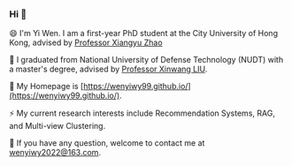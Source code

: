 ### Hi 👋
😄 I'm Yi Wen. I am a first-year PhD student at the City University of Hong Kong, advised by [Professor Xiangyu Zhao](https://zhaoxyai.github.io/)

🔭 I graduated from National University of Defense Technology (NUDT) with a master's degree, advised by [Professor Xinwang LIU](https://xinwangliu.github.io/).

🌱 My Homepage is [https://wenyiwy99.github.io/](https://wenyiwy99.github.io/). 

⚡ My current research interests include Recommendation Systems, RAG, and Multi-view Clustering.

💬 If you have any question, welcome to contact me at wenyiwy2022@163.com.

<!--
**wenyiwy99/wenyiwy99** is a ✨ _special_ ✨ repository because its `README.md` (this file) appears on your GitHub profile.

Here are some ideas to get you started:

- 🔭 I’m currently working on ...
- 🌱 I’m currently learning ...
- 👯 I’m looking to collaborate on ...
- 🤔 I’m looking for help with ...
- 💬 Ask me about ...
- 📫 How to reach me: ...
- 😄 Pronouns: ...
- ⚡ Fun fact: ...
-->
